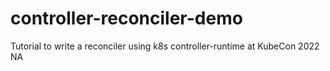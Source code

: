 # controller-reconciler-demo
Tutorial to write a reconciler using k8s controller-runtime at KubeCon 2022 NA
